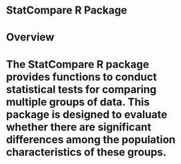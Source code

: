 # StatCompare R Package
# Overview
# The StatCompare R package provides functions to conduct statistical tests for comparing multiple groups of data. This package is designed to evaluate whether there are significant differences among the population characteristics of these groups.
